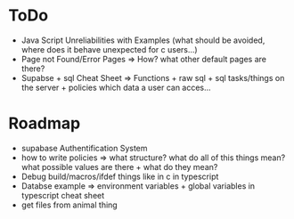 # ToDo
- Java Script Unreliabilities with Examples (what should be avoided, where does it behave unexpected for c users...)
- Page not Found/Error Pages => How? what other default pages are there?
- Supabse + sql Cheat Sheet => Functions + raw sql + sql tasks/things on the server + policies which data a user can acces... 

# Roadmap
- supabase Authentification System
- how to write policies => what structure? what do all of this things mean? what possible values are there + what do they mean?
- Debug build/macros/ifdef things like in c in typescript
- Databse example
	=> environment variables + global variables in typescript cheat sheet
- get files from animal thing
